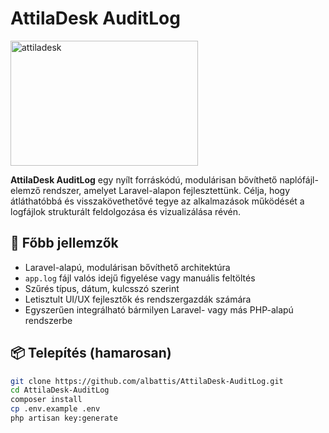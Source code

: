 # AttilaDesk AuditLog

<img width="300" height="200" alt="attiladesk" src="https://github.com/user-attachments/assets/9ca1ba93-7abf-427e-8c61-d24d5181698e" />

**AttilaDesk AuditLog** egy nyílt forráskódú, modulárisan bővíthető naplófájl-elemző rendszer, amelyet Laravel-alapon fejlesztettünk. Célja, hogy átláthatóbbá és visszakövethetővé tegye az alkalmazások működését a logfájlok strukturált feldolgozása és vizualizálása révén.

## 🔧 Főbb jellemzők

- Laravel-alapú, modulárisan bővíthető architektúra
- `app.log` fájl valós idejű figyelése vagy manuális feltöltés
- Szűrés típus, dátum, kulcsszó szerint
- Letisztult UI/UX fejlesztők és rendszergazdák számára
- Egyszerűen integrálható bármilyen Laravel- vagy más PHP-alapú rendszerbe

## 📦 Telepítés (hamarosan)

```bash
git clone https://github.com/albattis/AttilaDesk-AuditLog.git
cd AttilaDesk-AuditLog
composer install
cp .env.example .env
php artisan key:generate

